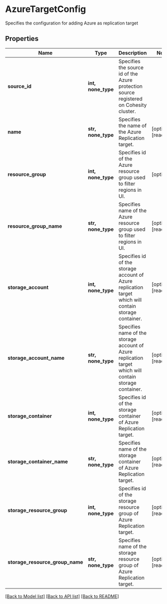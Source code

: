 # AzureTargetConfig

Specifies the configuration for adding Azure as replication target

## Properties
Name | Type | Description | Notes
------------ | ------------- | ------------- | -------------
**source_id** | **int, none_type** | Specifies the source id of the Azure protection source registered on Cohesity cluster. | 
**name** | **str, none_type** | Specifies the name of the Azure Replication target. | [optional] [readonly] 
**resource_group** | **int, none_type** | Specifies id of the Azure resource group used to filter regions in UI. | [optional] 
**resource_group_name** | **str, none_type** | Specifies name of the Azure resource group used to filter regions in UI. | [optional] [readonly] 
**storage_account** | **int, none_type** | Specifies id of the storage account of Azure replication target which will contain storage container. | [optional] [readonly] 
**storage_account_name** | **str, none_type** | Specifies name of the storage account of Azure replication target which will contain storage container. | [optional] [readonly] 
**storage_container** | **int, none_type** | Specifies id of the storage container of Azure Replication target. | [optional] [readonly] 
**storage_container_name** | **str, none_type** | Specifies name of the storage container of Azure Replication target. | [optional] [readonly] 
**storage_resource_group** | **int, none_type** | Specifies id of the storage resource group of Azure Replication target. | [optional] [readonly] 
**storage_resource_group_name** | **str, none_type** | Specifies name of the storage resource group of Azure Replication target. | [optional] [readonly] 

[[Back to Model list]](../README.md#documentation-for-models) [[Back to API list]](../README.md#documentation-for-api-endpoints) [[Back to README]](../README.md)


